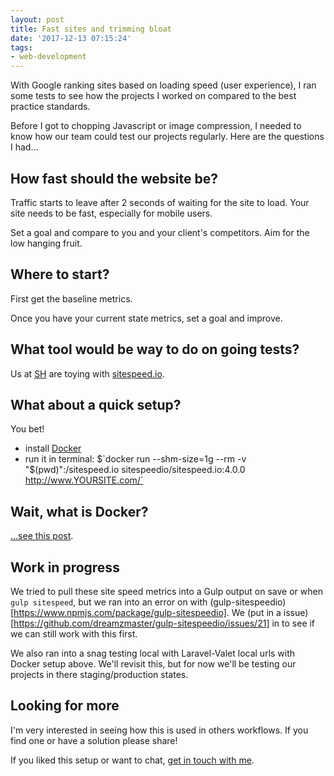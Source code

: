 ```yaml
---
layout: post
title: Fast sites and trimming bloat
date: '2017-12-13 07:15:24'
tags:
- web-development
---
```

With Google ranking sites based on loading speed (user experience), I ran some tests to see how the projects I worked on compared to the best practice standards.

Before I got to chopping Javascript or image compression, I needed to know how our team could test our projects regularly. Here are the questions I had...

## How fast should the website be?

Traffic starts to leave after 2 seconds of waiting for the site to load. Your site needs to be fast, especially for mobile users.

Set a goal and compare to you and your client's competitors. Aim for the low hanging fruit.

## Where to start?

First get the baseline metrics.

Once you have your current state metrics, set a goal and improve.

## What tool would be way to do on going tests?

Us at [SH](sodiumhalogen.com) are toying with [sitespeed.io](sitespeed.io).

## What about a quick setup?

You bet!

- install [Docker](https://docs.docker.com/engine/installation/)
- run it in terminal: $`docker run --shm-size=1g --rm -v "$(pwd)":/sitespeed.io sitespeedio/sitespeed.io:4.0.0 http://www.YOURSITE.com/`

## Wait, what is Docker?

[...see this post](http://blog.chancesmith.org/2017/12/12/eli5-what-is-docker/).

## Work in progress

We tried to pull these site speed metrics into a Gulp output on save or when `gulp sitespeed`, but we ran into an error on with (gulp-sitespeedio)[https://www.npmjs.com/package/gulp-sitespeedio]. We (put in a issue)[https://github.com/dreamzmaster/gulp-sitespeedio/issues/21] in to see if we can still work with this first.

We also ran into a snag testing local with Laravel-Valet local urls with Docker setup above. We'll revisit this, but for now we'll be testing our projects in there staging/production states.

## Looking for more

I'm very interested in seeing how this is used in others workflows. If you find one or have a solution please share!

If you liked this setup or want to chat, [get in touch with me](https://twitter.com/Chance_Smith).